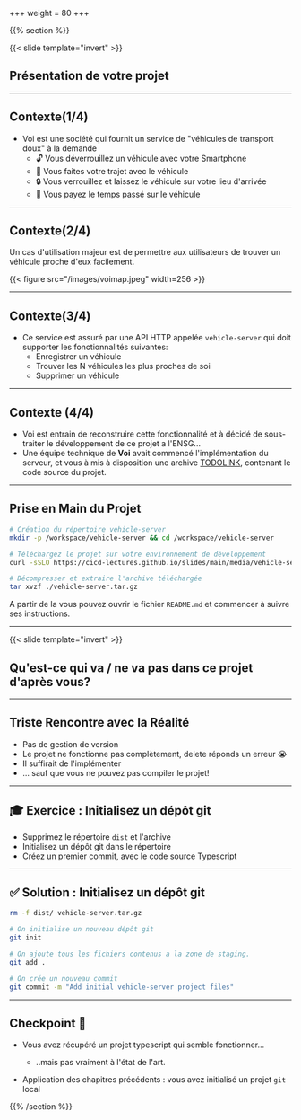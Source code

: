+++
weight = 80
+++

{{% section %}}

{{< slide template="invert" >}}

## Présentation de votre projet

---

## Contexte(1/4)

- Voi est une société qui fournit un service de "véhicules de transport doux" à la demande
  - 🔓 Vous déverrouillez un véhicule avec votre Smartphone
  - 🛴 Vous faites votre trajet avec le véhicule
  - 🔒 Vous verrouillez et laissez le véhicule sur votre lieu d'arrivée
  - 💸 Vous payez le temps passé sur le véhicule

---

## Contexte(2/4)

Un cas d'utilisation majeur est de permettre aux utilisateurs de trouver un véhicule proche d'eux facilement.

{{< figure src="/images/voimap.jpeg"  width=256 >}}

---

## Contexte(3/4)

- Ce service est assuré par une API HTTP appelée `vehicle-server` qui doit supporter les fonctionnalités suivantes:
  - Enregistrer un véhicule
  - Trouver les N véhicules les plus proches de soi
  -  Supprimer un véhicule

---

## Contexte (4/4)

* Voi est entrain de reconstruire cette fonctionnalité et à décidé de sous-traiter le développement de ce projet a l'ENSG...
* Une équipe technique de **Voi** avait commencé l'implémentation du serveur, et vous à mis à disposition une archive [TODOLINK](link), contenant le code source du projet.

---

## Prise en Main du Projet

```bash
# Création du répertoire vehicle-server
mkdir -p /workspace/vehicle-server && cd /workspace/vehicle-server

# Téléchargez le projet sur votre environnement de développement
curl -sSLO https://cicd-lectures.github.io/slides/main/media/vehicle-server.tar.gz

# Décompresser et extraire l'archive téléchargée
tar xvzf ./vehicle-server.tar.gz
```

A partir de la vous pouvez ouvrir le fichier `README.md` et commencer à suivre ses instructions.

---

{{< slide template="invert" >}}

## Qu'est-ce qui va / ne va pas dans ce projet d'après vous?

---

## Triste Rencontre avec la Réalité

- Pas de gestion de version
- Le projet ne fonctionne pas complètement, delete réponds un erreur 😭
- Il suffirait de l'implémenter
- ... sauf que vous ne pouvez pas compiler le projet!

---

## 🎓 Exercice : Initialisez un dépôt git

- Supprimez le répertoire `dist` et l'archive
- Initialisez un dépôt git dans le répertoire
- Créez un premier commit, avec le code source Typescript

---

## ✅ Solution : Initialisez un dépôt git

```bash
rm -f dist/ vehicle-server.tar.gz

# On initialise un nouveau dépôt git
git init

# On ajoute tous les fichiers contenus a la zone de staging.
git add .

# On crée un nouveau commit
git commit -m "Add initial vehicle-server project files"
```

---

## Checkpoint 🎯

- Vous avez récupéré un projet typescript qui semble fonctionner...
  - ..mais pas vraiment à l'état de l'art.

- Application des chapitres précédents : vous avez initialisé un projet `git` local

{{% /section %}}
